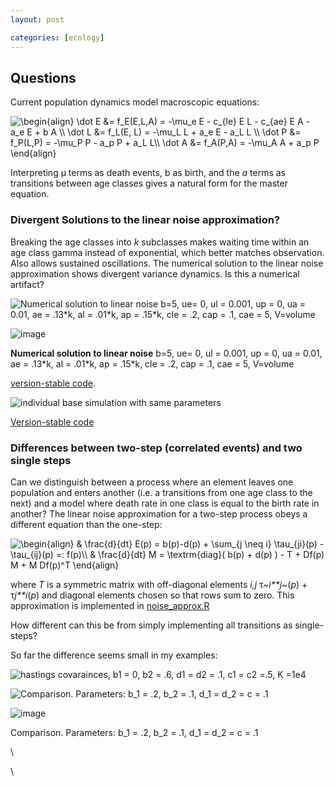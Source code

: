 ```yaml
---
layout: post

categories: [ecology]
---
```






 





Questions
---------

Current population dynamics model macroscopic equations:

![ \\begin{align} \\dot E &= f\_E(E,L,A) = -\\mu\_e E - c\_{le} E L -
c\_{ae} E A - a\_e E + b A \\\\ \\dot L &= f\_L(E, L) = -\\mu\_L L +
a\_e E - a\_L L \\\\ \\dot P &= f\_P(L,P) = -\\mu\_P P - a\_p P + a\_L
L\\\\ \\dot A &= f\_A(P,A) = -\\mu\_A A + a\_p P \\end{align}
](http://openwetware.org/images/math/1/c/2/1c26a2c6740e377965fa6e85d41e3f33.png)

Interpreting μ terms as death events, b as birth, and the *a* terms as
transitions between age classes gives a natural form for the master
equation.

### Divergent Solutions to the linear noise approximation?

Breaking the age classes into *k* subclasses makes waiting time within
an age class gamma instead of exponential, which better matches
observation. Also allows sustained oscillations. The numerical solution
to the linear noise approximation shows divergent variance dynamics. Is
this a numerical artifact?

![Numerical solution to linear noise b=5, ue= 0, ul = 0.001, up = 0, ua
= 0.01, ae = .13\*k, al = .01\*k, ap = .15\*k, cle = .2, cap = .1, cae =
5,
V=volume](http://openwetware.org/images/thumb/e/eb/Oscillate_noise2.png/500px-Oscillate_noise2.png)

![image](/skins/common/images/magnify-clip.png)

**Numerical solution to linear noise** b=5, ue= 0, ul = 0.001, up = 0,
ua = 0.01, ae = .13\*k, al = .01\*k, ap = .15\*k, cle = .2, cap = .1,
cae = 5, V=volume

[version-stable
code](http://github.com/cboettig/structured-populations/blob/0af18d6f4b63ef63ced376f0c73cec16b83c66b5/R/gamma_beetles.R "http://github.com/cboettig/structured-populations/blob/0af18d6f4b63ef63ced376f0c73cec16b83c66b5/R/gamma_beetles.R").

![individual base simulation with same
parameters](http://openwetware.org/images/a/a9/Ibm_gamma.png)

[Version-stable
code](http://github.com/cboettig/structured-populations/blob/c361d07025b038c3d435018b751a6858c71f89c7/R/ind_based_models.R "http://github.com/cboettig/structured-populations/blob/c361d07025b038c3d435018b751a6858c71f89c7/R/ind_based_models.R")

### Differences between two-step (correlated events) and two single steps

Can we distinguish between a process where an element leaves one
population and enters another (i.e. a transitions from one age class to
the next) and a model where death rate in one class is equal to the
birth rate in another? The linear noise approximation for a two-step
process obeys a different equation than the one-step:

![ \\begin{align} & \\frac{d}{dt} E(p) = b(p)-d(p) + \\sum\_{j \\neq i}
\\tau\_{ji}(p) - \\tau\_{ij}(p) =: f(p)\\\\ & \\frac{d}{dt} M =
\\textrm{diag}( b(p) + d(p) ) - T + Df(p) M + M Df(p)\^T \\end{align}
](http://openwetware.org/images/math/5/e/b/5eb413fd88e12c41c39cf48c811fc71a.png)

where *T* is a symmetric matrix with off-diagonal elements *i,j*
τ~*i**j*~(*p*) + τ*j**i*(*p*) and diagonal elements chosen so that rows
sum to zero. This approximation is implemented in
[noise\_approx.R](http://github.com/cboettig/structured-populations/blob/master/R/noise_approx.R "http://github.com/cboettig/structured-populations/blob/master/R/noise_approx.R")

How different can this be from simply implementing all transitions as
single-steps?

So far the difference seems small in my examples:

![hastings covarainces, b1 = 0, b2 = .6, d1 = d2 = .1, c1 = c2 =.5, K
=1e4](http://openwetware.org/images/thumb/e/e8/Crowley_covariance.png/400px-Crowley_covariance.png)

![Comparison. Parameters: b\_1 = .2, b\_2 = .1, d\_1 = d\_2 = c =
.1](http://openwetware.org/images/thumb/2/26/Fixed_2.png/400px-Fixed_2.png)

![image](/skins/common/images/magnify-clip.png)

Comparison. Parameters: b\_1 = .2, b\_2 = .1, d\_1 = d\_2 = c = .1

\

\

